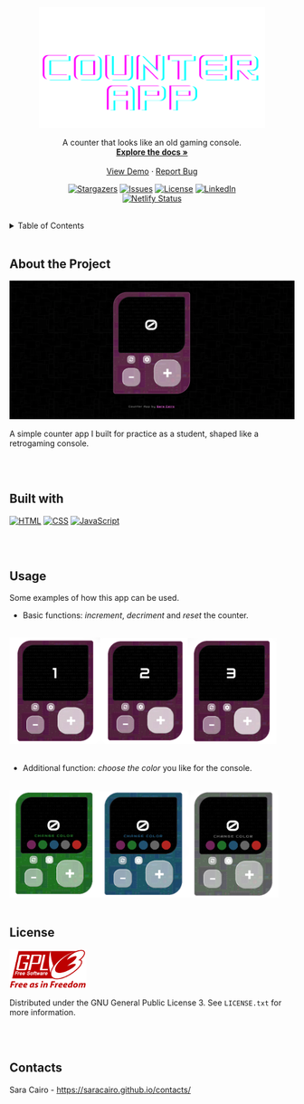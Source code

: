 <div align="center">
  
  <!-- PROJECT LOGO -->
  <a href="https://retr0counter.netlify.app/">
    <img src="img/counter-app-logo-2.png" alt="Logo" width="400">
  </a>

  <p align="center">
    A counter that looks like an old gaming console.
    <br />
    <a href="https://github.com/saracairo/counter"><strong>Explore the docs »</strong></a>
    <br />
    <br />
    <a href="https://retr0counter.netlify.app/">View Demo</a>
    ·
    <a href="https://github.com/saracairo/counter/issues">Report Bug</a>
  </p>
  
  [![Stargazers][stars-shield]][stars-url]
  [![Issues][issues-shield]][issues-url]
  [![License][license-shield]][license-url]
  [![LinkedIn][linkedin-shield]][linkedin-url] <br />
  [![Netlify Status](https://api.netlify.com/api/v1/badges/31f74770-10f4-4e28-b747-c609e086a034/deploy-status)](https://app.netlify.com/sites/retr0counter/deploys)

</div>

<br />

<!-- TABLE OF CONTENTS -->
<details>
  <summary>Table of Contents</summary>
  <ol>
    <li><a href="#about-the-project">About The Project</a></li>
    <li><a href="#built-with">Built With</a></li>
    <li><a href="#usage">Usage</a></li>
    <li><a href="#license">License</a></li>
    <li><a href="#contact">Contact</a></li>
  </ol>
</details>

<br />

## About the Project
<img src="img/screenshot/product-screenshot-2.png" alt="screenshot">

A simple counter app I built for practice as a student, shaped like a retrogaming console.

<br />
<br />

## Built with
[![HTML][html-shield]][html-link]
[![CSS][css-shield]][css-link]
[![JavaScript][js-shield]][js-link]

<br />
<br />

## Usage
Some examples of how this app can be used. <br />
 - Basic functions: _increment_, _decriment_ and _reset_ the counter. <br />
 <br />
 <img src="img/screenshot/counter-4.png" alt="app-screenshot" width="160"><img src="img/screenshot/counter-5.png" alt="app-screenshot" width="155"><img src="img/screenshot/counter-6.png" alt="app-screenshot" width="157">
 <br /><br />
 
  - Additional function: _choose the color_ you like for the console.
 <br />
 <img src="img/screenshot/counter-color2.png" alt="app-screenshot" width="158"><img src="img/screenshot/counter-color3.png" alt="app-screenshot" width="159"><img src="img/screenshot/counter-color4.png" alt="app-screenshot" width="158">

<br />
<br />

## License
<img src="img/gplv3-with-text-136x68.png">

Distributed under the GNU General Public License 3. See `LICENSE.txt` for more information.

<br />
<br />

## Contacts
Sara Cairo - https://saracairo.github.io/contacts/



<!-- MARKDOWN LINKS & IMAGES -->
[stars-shield]: https://img.shields.io/github/stars/saracairo/counter.svg?style=for-the-badge
[stars-url]: https://github.com/saracairo/counter/stargazers
[issues-shield]: https://img.shields.io/github/issues/saracairo/counter.svg?style=for-the-badge
[issues-url]: https://github.com/saracairo/counter/issues
[license-shield]: https://img.shields.io/badge/License-GPLv3-red.svg?style=for-the-badge
[license-url]: https://www.gnu.org/licenses/gpl-3.0
[linkedin-shield]: https://img.shields.io/badge/-LinkedIn-black.svg?style=for-the-badge&logo=linkedin&colorB=555
[linkedin-url]: https://www.linkedin.com/in/sara-cairo/
[html-shield]:  https://img.shields.io/badge/HTML5-E34F26?style=for-the-badge&logo=html5&logoColor=white
[html-link]: https://www.internetingishard.com/html-and-css/basic-web-pages/
[css-shield]: https://img.shields.io/badge/CSS3-1572B6?style=for-the-badge&logo=css3&logoColor=white
[css-link]: https://www.internetingishard.com/html-and-css/hello-css/
[js-shield]: https://img.shields.io/badge/JavaScript-323330?style=for-the-badge&logo=javascript&logoColor=F7DF1E
[js-link]: https://javascript.info/